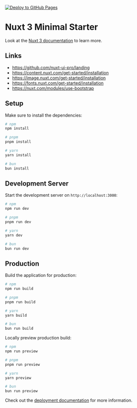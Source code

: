 [![Deploy to GitHub Pages](https://github.com/PeterGuntermann/peterguntermann.github.io/actions/workflows/deploy.yml/badge.svg)](https://github.com/PeterGuntermann/peterguntermann.github.io/actions/workflows/deploy.yml)

# Nuxt 3 Minimal Starter

Look at the [Nuxt 3 documentation](https://nuxt.com/docs/getting-started/introduction) to learn more.

## Links

- https://github.com/nuxt-ui-pro/landing
- https://content.nuxt.com/get-started/installation
- https://image.nuxt.com/get-started/installation
- https://fonts.nuxt.com/get-started/installation
- https://nuxt.com/modules/use-bootstrap

## Setup

Make sure to install the dependencies:

```bash
# npm
npm install

# pnpm
pnpm install

# yarn
yarn install

# bun
bun install
```

## Development Server

Start the development server on `http://localhost:3000`:

```bash
# npm
npm run dev

# pnpm
pnpm run dev

# yarn
yarn dev

# bun
bun run dev
```

## Production

Build the application for production:

```bash
# npm
npm run build

# pnpm
pnpm run build

# yarn
yarn build

# bun
bun run build
```

Locally preview production build:

```bash
# npm
npm run preview

# pnpm
pnpm run preview

# yarn
yarn preview

# bun
bun run preview
```

Check out the [deployment documentation](https://nuxt.com/docs/getting-started/deployment) for more information.
